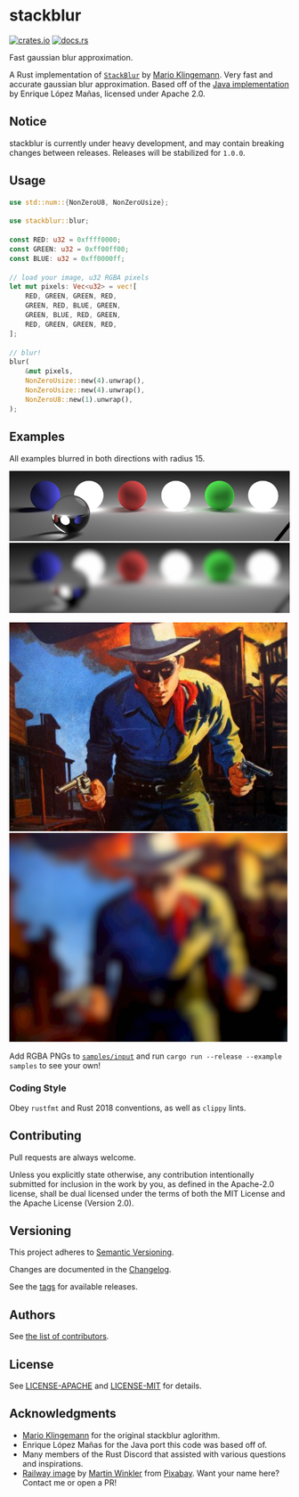 # stackblur
[![crates.io](https://img.shields.io/crates/v/stackblur.svg)](https://crates.io/crates/stackblur)
[![docs.rs](https://docs.rs/stackblur/badge.svg)](https://docs.rs/stackblur)

Fast gaussian blur approximation.

A Rust implementation of [`StackBlur`](https://github.com/flozz/StackBlur) by
[Mario Klingemann](https://underdestruction.com). Very fast and accurate
gaussian blur approximation. Based off of the [Java implementation](https://github.com/verzqli/QQBlurView/blob/master/blurview/src/main/java/com/verzqli/blurview/stackblur/JavaBlurProcess.java) by Enrique López Mañas, licensed
under Apache 2.0.

## Notice

stackblur is currently under heavy development, and may contain breaking
changes between releases. Releases will be stabilized for `1.0.0`.

## Usage

```rust
use std::num::{NonZeroU8, NonZeroUsize};

use stackblur::blur;

const RED: u32 = 0xffff0000;
const GREEN: u32 = 0xff00ff00;
const BLUE: u32 = 0xff0000ff;

// load your image, u32 RGBA pixels
let mut pixels: Vec<u32> = vec![
    RED, GREEN, GREEN, RED,
    GREEN, RED, BLUE, GREEN,
    GREEN, BLUE, RED, GREEN,
    RED, GREEN, GREEN, RED,
];

// blur!
blur(
    &mut pixels,
    NonZeroUsize::new(4).unwrap(),
    NonZeroUsize::new(4).unwrap(),
    NonZeroU8::new(1).unwrap(),
);
```

## Examples

All examples blurred in both directions with radius 15.

![cballs without blur](samples/input/cballs.png)
![cballs blurred](samples/output/cballs.png)

![western without blur](samples/input/western.png)
![western blurred](samples/output/western.png)

Add RGBA PNGs to [`samples/input`](samples/input) and run
`cargo run --release --example samples` to see your own!

### Coding Style

Obey `rustfmt` and Rust 2018 conventions, as well as `clippy` lints.

## Contributing

Pull requests are always welcome.

Unless you explicitly state otherwise, any contribution intentionally
submitted for inclusion in the work by you, as defined in the Apache-2.0
license, shall be dual licensed under the terms of both the MIT License and the
Apache License (Version 2.0).

## Versioning

This project adheres to [Semantic Versioning](https://semver.org/spec/v2.0.0.html).

Changes are documented in the [Changelog](CHANGELOG.md).

See the [tags](https://github.com/owenthewizard/stackblur/tags) for available
releases.

## Authors

See [the list of contributors](https://github.com/owenthewizard/stackblur/contributors).

## License

See [LICENSE-APACHE](LICENSE-APACHE.md) and [LICENSE-MIT](LICENSE-MIT.md) for details.

## Acknowledgments

* [Mario Klingemann](https://underdestruction.com) for the original stackblur
aglorithm.
* Enrique López Mañas for the Java port this code was based off of.
* Many members of the Rust Discord that assisted with various questions and
inspirations.
* [Railway image](examples/railway.rgba) by [Martin Winkler](https://pixabay.com/users/fotoworkshop4you-2995268/?utm_source=link-attribution&amp;utm_medium=referral&amp;utm_campaign=image&amp;utm_content=1555348") from [Pixabay](https://pixabay.com/?utm_source=link-attribution&amp;utm_medium=referral&amp;utm_campaign=image&amp;utm_content=1555348).
Want your name here? Contact me or open a PR!
